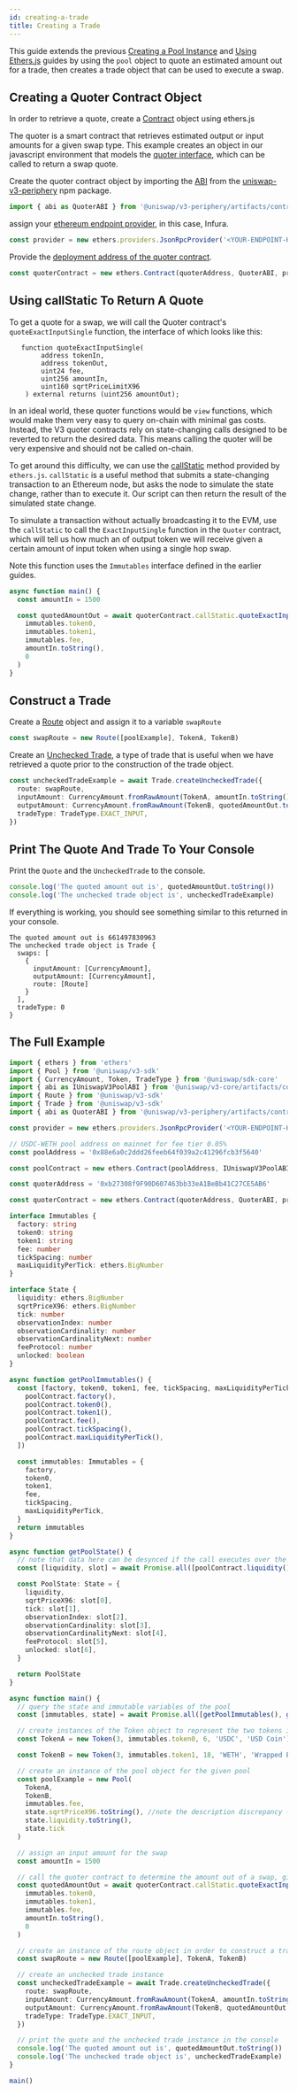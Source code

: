 ```yaml
---
id: creating-a-trade
title: Creating a Trade
---
```


This guide extends the previous [Creating a Pool Instance](03-creating-a-pool.md) and [Using Ethers.js](./using-ethers) guides by using the `pool` object to quote an estimated amount out for a trade, then creates a trade object that can be used to execute a swap.

## Creating a Quoter Contract Object

In order to retrieve a quote, create a [Contract](https://docs.ethers.io/v5/api/contract/contract/) object using ethers.js

The quoter is a smart contract that retrieves estimated output or input amounts for a given swap type. This example creates an object in our javascript environment that models the [quoter interface](https://github.com/Uniswap/uniswap-v3-periphery/blob/main/contracts/interfaces/IQuoter.sol), which can be called to return a swap quote.

Create the quoter contract object by importing the [ABI](https://docs.soliditylang.org/en/v0.7.0/abi-spec.html) from the [uniswap-v3-periphery](https://www.npmjs.com/package/@uniswap/v3-periphery) npm package.

```ts
import { abi as QuoterABI } from '@uniswap/v3-periphery/artifacts/contracts/lens/Quoter.sol/Quoter.json'
```

assign your [ethereum endpoint provider](https://ethereum.org/en/developers/docs/nodes-and-clients/nodes-as-a-service/), in this case, Infura.

```ts
const provider = new ethers.providers.JsonRpcProvider('<YOUR-ENDPOINT-HERE>')
```

Provide the [deployment address of the quoter contract](https://github.com/Uniswap/uniswap-v3-periphery/blob/main/deploys.md).

```ts
const quoterContract = new ethers.Contract(quoterAddress, QuoterABI, provider)
```

## Using callStatic To Return A Quote

To get a quote for a swap, we will call the Quoter contract's `quoteExactInputSingle` function, the interface of which looks like this:

```solidity
   function quoteExactInputSingle(
        address tokenIn,
        address tokenOut,
        uint24 fee,
        uint256 amountIn,
        uint160 sqrtPriceLimitX96
    ) external returns (uint256 amountOut);
```

In an ideal world, these quoter functions would be `view` functions, which would make them very easy to query on-chain with minimal gas costs. Instead, the V3 quoter contracts rely on state-changing calls designed to be reverted to return the desired data. This means calling the quoter will be very expensive and should not be called on-chain.

To get around this difficulty, we can use the [callStatic](https://docs.ethers.io/v5/api/contract/contract/#contract-callStatic) method provided by `ethers.js`. `callStatic` is a useful method that submits a state-changing transaction to an Ethereum node, but asks the node to simulate the state change, rather than to execute it. Our script can then return the result of the simulated state change.

To simulate a transaction without actually broadcasting it to the EVM, use the `callStatic` to call the `ExactInputSingle` function in the `Quoter` contract, which will tell us how much an of output token we will receive given a certain amount of input token when using a single hop swap.

Note this function uses the `Immutables` interface defined in the earlier guides.

```ts
async function main() {
  const amountIn = 1500

  const quotedAmountOut = await quoterContract.callStatic.quoteExactInputSingle(
    immutables.token0,
    immutables.token1,
    immutables.fee,
    amountIn.toString(),
    0
  )
}
```

## Construct a Trade

Create a [Route](https://github.com/Uniswap/uniswap-v3-sdk/blob/7c3aedd0cf9441d03607e258734eada44a73863d/src/entities/route.ts) object and assign it to a variable `swapRoute`

```ts
const swapRoute = new Route([poolExample], TokenA, TokenB)
```

Create an [Unchecked Trade](https://github.com/Uniswap/uniswap-v3-sdk/blob/7c3aedd0cf9441d03607e258734eada44a73863d/src/entities/trade.ts#L346), a type of trade that is useful when we have retrieved a quote prior to the construction of the trade object.

```ts
const uncheckedTradeExample = await Trade.createUncheckedTrade({
  route: swapRoute,
  inputAmount: CurrencyAmount.fromRawAmount(TokenA, amountIn.toString()),
  outputAmount: CurrencyAmount.fromRawAmount(TokenB, quotedAmountOut.toString()),
  tradeType: TradeType.EXACT_INPUT,
})
```

## Print The Quote And Trade To Your Console

Print the `Quote` and the `UncheckedTrade` to the console.

```ts
console.log('The quoted amount out is', quotedAmountOut.toString())
console.log('The unchecked trade object is', uncheckedTradeExample)
```

If everything is working, you should see something similar to this returned in your console.

```console
The quoted amount out is 661497830963
The unchecked trade object is Trade {
  swaps: [
    {
      inputAmount: [CurrencyAmount],
      outputAmount: [CurrencyAmount],
      route: [Route]
    }
  ],
  tradeType: 0
}
```

## The Full Example

```ts
import { ethers } from 'ethers'
import { Pool } from '@uniswap/v3-sdk'
import { CurrencyAmount, Token, TradeType } from '@uniswap/sdk-core'
import { abi as IUniswapV3PoolABI } from '@uniswap/v3-core/artifacts/contracts/interfaces/IUniswapV3Pool.sol/IUniswapV3Pool.json'
import { Route } from '@uniswap/v3-sdk'
import { Trade } from '@uniswap/v3-sdk'
import { abi as QuoterABI } from '@uniswap/v3-periphery/artifacts/contracts/lens/Quoter.sol/Quoter.json'

const provider = new ethers.providers.JsonRpcProvider('<YOUR-ENDPOINT-HERE>')

// USDC-WETH pool address on mainnet for fee tier 0.05%
const poolAddress = '0x88e6a0c2ddd26feeb64f039a2c41296fcb3f5640'

const poolContract = new ethers.Contract(poolAddress, IUniswapV3PoolABI, provider)

const quoterAddress = '0xb27308f9F90D607463bb33eA1BeBb41C27CE5AB6'

const quoterContract = new ethers.Contract(quoterAddress, QuoterABI, provider)

interface Immutables {
  factory: string
  token0: string
  token1: string
  fee: number
  tickSpacing: number
  maxLiquidityPerTick: ethers.BigNumber
}

interface State {
  liquidity: ethers.BigNumber
  sqrtPriceX96: ethers.BigNumber
  tick: number
  observationIndex: number
  observationCardinality: number
  observationCardinalityNext: number
  feeProtocol: number
  unlocked: boolean
}

async function getPoolImmutables() {
  const [factory, token0, token1, fee, tickSpacing, maxLiquidityPerTick] = await Promise.all([
    poolContract.factory(),
    poolContract.token0(),
    poolContract.token1(),
    poolContract.fee(),
    poolContract.tickSpacing(),
    poolContract.maxLiquidityPerTick(),
  ])

  const immutables: Immutables = {
    factory,
    token0,
    token1,
    fee,
    tickSpacing,
    maxLiquidityPerTick,
  }
  return immutables
}

async function getPoolState() {
  // note that data here can be desynced if the call executes over the span of two or more blocks.
  const [liquidity, slot] = await Promise.all([poolContract.liquidity(), poolContract.slot0()])

  const PoolState: State = {
    liquidity,
    sqrtPriceX96: slot[0],
    tick: slot[1],
    observationIndex: slot[2],
    observationCardinality: slot[3],
    observationCardinalityNext: slot[4],
    feeProtocol: slot[5],
    unlocked: slot[6],
  }

  return PoolState
}

async function main() {
  // query the state and immutable variables of the pool
  const [immutables, state] = await Promise.all([getPoolImmutables(), getPoolState()])

  // create instances of the Token object to represent the two tokens in the given pool
  const TokenA = new Token(3, immutables.token0, 6, 'USDC', 'USD Coin')

  const TokenB = new Token(3, immutables.token1, 18, 'WETH', 'Wrapped Ether')

  // create an instance of the pool object for the given pool
  const poolExample = new Pool(
    TokenA,
    TokenB,
    immutables.fee,
    state.sqrtPriceX96.toString(), //note the description discrepancy - sqrtPriceX96 and sqrtRatioX96 are interchangable values
    state.liquidity.toString(),
    state.tick
  )

  // assign an input amount for the swap
  const amountIn = 1500

  // call the quoter contract to determine the amount out of a swap, given an amount in
  const quotedAmountOut = await quoterContract.callStatic.quoteExactInputSingle(
    immutables.token0,
    immutables.token1,
    immutables.fee,
    amountIn.toString(),
    0
  )

  // create an instance of the route object in order to construct a trade object
  const swapRoute = new Route([poolExample], TokenA, TokenB)

  // create an unchecked trade instance
  const uncheckedTradeExample = await Trade.createUncheckedTrade({
    route: swapRoute,
    inputAmount: CurrencyAmount.fromRawAmount(TokenA, amountIn.toString()),
    outputAmount: CurrencyAmount.fromRawAmount(TokenB, quotedAmountOut.toString()),
    tradeType: TradeType.EXACT_INPUT,
  })

  // print the quote and the unchecked trade instance in the console
  console.log('The quoted amount out is', quotedAmountOut.toString())
  console.log('The unchecked trade object is', uncheckedTradeExample)
}

main()
```
